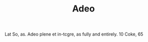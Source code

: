 ---
title: Adeo
letter: A
permalink: "/definitions/adeo.html"
body: Lat So, as. Adeo plene et in-tcgre, as fully and entirely. 10 Coke, 65
published_at: '2018-07-07'
source: Black's Law Dictionary
layout: post
---